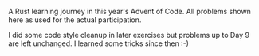 A Rust learning journey in this year's Advent of Code. All problems shown here as used for the actual participation.

I did some code style cleanup in later exercises but problems up to Day 9 are left unchanged. I learned some tricks since then :-)
